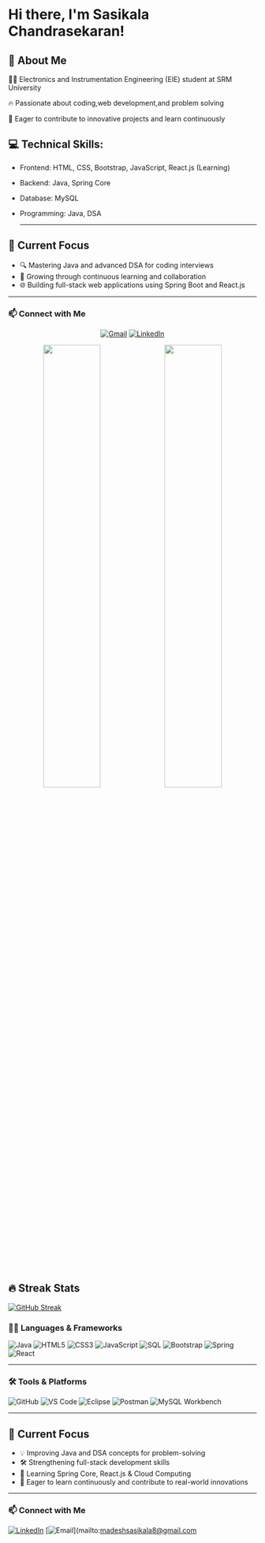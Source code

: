 
# Hi there, I'm Sasikala Chandrasekaran!
## 🧠 About Me
🧑‍💻 Electronics and Instrumentation Engineering (EIE) student at SRM University 

🔥 Passionate about coding,web development,and problem solving

🚀 Eager to contribute to innovative projects and learn continuously

 ## 💻 Technical Skills:
- Frontend: HTML, CSS, Bootstrap, JavaScript, React.js (Learning)
- Backend: Java, Spring Core
- Database: MySQL
- Programming: Java, DSA
  
  ---
  
 ## 🎯 Current Focus 

- 🔍 Mastering Java and advanced DSA for coding interviews
-  🚀 Growing through continuous learning and collaboration 
- 🌐 Building full-stack web applications using Spring Boot and React.js

---

  ### 📫 Connect with Me

<p align="center">
  <a href="mailto:"madeshsasikala8@gmail.com"><img src="https://img.shields.io/badge/Email-D14836?style=for-the-badge&logo=gmail&logoColor=white" alt="Gmail"/></a> 
   <a href="https://www.linkedin.com/in/https://www.linkedin.com/in/sasikala-chandrasekaran-672279254/"><img src="https://img.shields.io/badge/LinkedIn-0077B5?style=for-the-badge&logo=linkedin&logoColor=white" alt="LinkedIn"/></a>
</p>

<p align="center">
  <img src="https://github-readme-stats.vercel.app/api?username=madeshsasikala&show_icons=true&theme=radical" width="48%"/> 
  <img src="https://github-readme-stats.vercel.app/api/top-langs/?username=madeshsasikala&layout=compact&theme=radical" width="48%"/> 
</p>

## 🔥 Streak Stats

[![GitHub Streak](https://github-readme-streak-stats.herokuapp.com?user=Sasikala&theme=dark&hide_border=true)](https://git.io/streak-stats)

### 🧑‍💻 Languages & Frameworks  
![Java](https://img.shields.io/badge/Java-007396?style=for-the-badge&logo=java&logoColor=white)
![HTML5](https://img.shields.io/badge/HTML5-e34c26?style=for-the-badge&logo=html5&logoColor=white)
![CSS3](https://img.shields.io/badge/CSS3-1572B6?style=for-the-badge&logo=css3&logoColor=white)
![JavaScript](https://img.shields.io/badge/JavaScript-f7df1e?style=for-the-badge&logo=javascript&logoColor=black)
![SQL](https://img.shields.io/badge/SQL-003B57?style=for-the-badge&logo=mysql&logoColor=white)
![Bootstrap](https://img.shields.io/badge/Bootstrap-563d7c?style=for-the-badge&logo=bootstrap&logoColor=white)
![Spring](https://img.shields.io/badge/Spring-6DB33F?style=for-the-badge&logo=spring&logoColor=white)
![React](https://img.shields.io/badge/React-61DAFB?style=for-the-badge&logo=react&logoColor=black)

---

### 🛠️ Tools & Platforms  
![GitHub](https://img.shields.io/badge/GitHub-181717?style=for-the-badge&logo=github)
![VS Code](https://img.shields.io/badge/VSCode-007ACC?style=for-the-badge&logo=visual-studio-code&logoColor=white)
![Eclipse](https://img.shields.io/badge/Eclipse-2C2255?style=for-the-badge&logo=eclipse-ide&logoColor=white)
![Postman](https://img.shields.io/badge/Postman-FF6C37?style=for-the-badge&logo=postman&logoColor=white)
![MySQL Workbench](https://img.shields.io/badge/MySQL_Workbench-4479A1?style=for-the-badge&logo=mysql&logoColor=white)

---
## 🎯 Current Focus

- 💡 Improving Java and DSA concepts for problem-solving  
- 🛠️ Strengthening full-stack development skills  
- 🌱 Learning Spring Core, React.js & Cloud Computing   
- 🚀 Eager to learn continuously and contribute to real-world innovations

---

### 📫 Connect with Me

[![LinkedIn](https://img.shields.io/badge/LinkedIn-0077B5?style=for-the-badge&logo=linkedin&logoColor=white)](https://linkedin.com/in/sasikala-chandrasekaran/)
[![Email](https://img.shields.io/badge/Email-madeshsasikala8@gmail.com-D14836?style=for-the-badge&logo=gmail&logoColor=white)](mailto:madeshsasikala8@gmail.com
